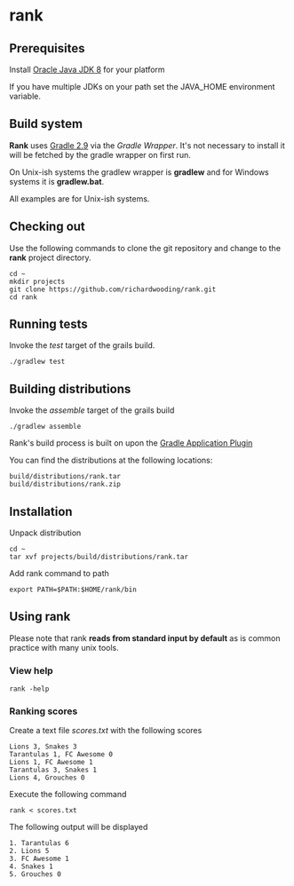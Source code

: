 # rank

## Prerequisites ##

Install [Oracle Java JDK 8](http://www.oracle.com/technetwork/java/javase/downloads/jdk8-downloads-2133151.html) for your platform

If you have multiple JDKs on your path set the JAVA_HOME environment variable.

## Build system ##

**Rank** uses [Gradle 2.9](http://gradle.org/) via the *Gradle Wrapper*. It's not necessary to install it will be fetched by
the gradle wrapper on first run.

On Unix-ish systems the gradlew wrapper is **gradlew** and for Windows systems it is **gradlew.bat**.

All examples are for Unix-ish systems.

## Checking out ##

Use the following commands to clone the git repository and change to the **rank** project directory.

    cd ~
    mkdir projects
    git clone https://github.com/richardwooding/rank.git
    cd rank

## Running tests ##

Invoke the *test* target of the grails build.

    ./gradlew test

## Building distributions ##

Invoke the *assemble* target of the grails build

    ./gradlew assemble
    
Rank's build process is built on upon the [Gradle Application Plugin](https://docs.gradle.org/current/userguide/application_plugin.html)

You can find the distributions at the following locations:

    build/distributions/rank.tar
    build/distributions/rank.zip


## Installation ##

Unpack distribution

    cd ~
    tar xvf projects/build/distributions/rank.tar
    
Add rank command to path    

    export PATH=$PATH:$HOME/rank/bin
    
## Using rank ##

Please note that rank **reads from standard input by default** as is common practice with many unix tools. 

### View help ###

    rank -help
    
### Ranking scores ###
    
Create a text file *scores.txt* with the following scores

    Lions 3, Snakes 3
    Tarantulas 1, FC Awesome 0
    Lions 1, FC Awesome 1
    Tarantulas 3, Snakes 1
    Lions 4, Grouches 0

Execute the following command

    rank < scores.txt
    
The following output will be displayed
    
    1. Tarantulas 6
    2. Lions 5
    3. FC Awesome 1
    4. Snakes 1
    5. Grouches 0


    
    